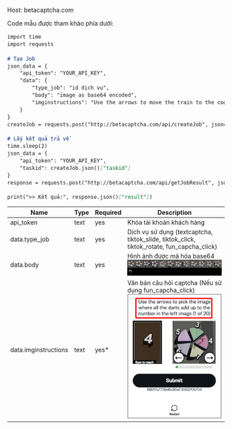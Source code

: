 Host: betacaptcha.com

Code mẫu được tham khảo phía dưới:

```markdown
import time
import requests

# Tạo Job
json_data = {
    "api_token": "YOUR_API_KEY",
    "data": {
        "type_job": "id dịch vụ",
        "body": "image as base64 encoded",
        "imginstructions": "Use the arrows to move the train to the coordinates indicated in the left image"
    }
}
createJob = requests.post("http://betacaptcha.com/api/createJob", json=json_data)

# Lấy kết quả trả về
time.sleep(2)
json_data = {
    "api_token": "YOUR_API_KEY",
    "taskid": createJob.json()["taskid"]
}
response = requests.post("http://betacaptcha.com/api/getJobResult", json=json_data)

print(">> Kết quả:", response.json()["result"])
```

| Name | Type | Required | Description |
|----------|----------|----------|----------|
| api_token | text | yes | Khóa tài khoản khách hàng |
| data.type_job | text | yes | Dịch vụ sử dụng (textcaptcha, tiktok_slide, tiktok_click, tiktok_rotate, fun_capcha_click) |
| data.body | text | yes | Hình ảnh được mã hóa base64 ![data.body](https://github.com/rad744471/solve_captcha/blob/main/image/funcaptcha.jpg?raw=true)|
| data.imginstructions | text | yes* | Văn bản câu hỏi captcha (Nếu sử dụng fun_capcha_click) ![data.imginstructions](https://github.com/rad744471/solve_captcha/blob/main/image/imginstructions.jpg?raw=true)|

